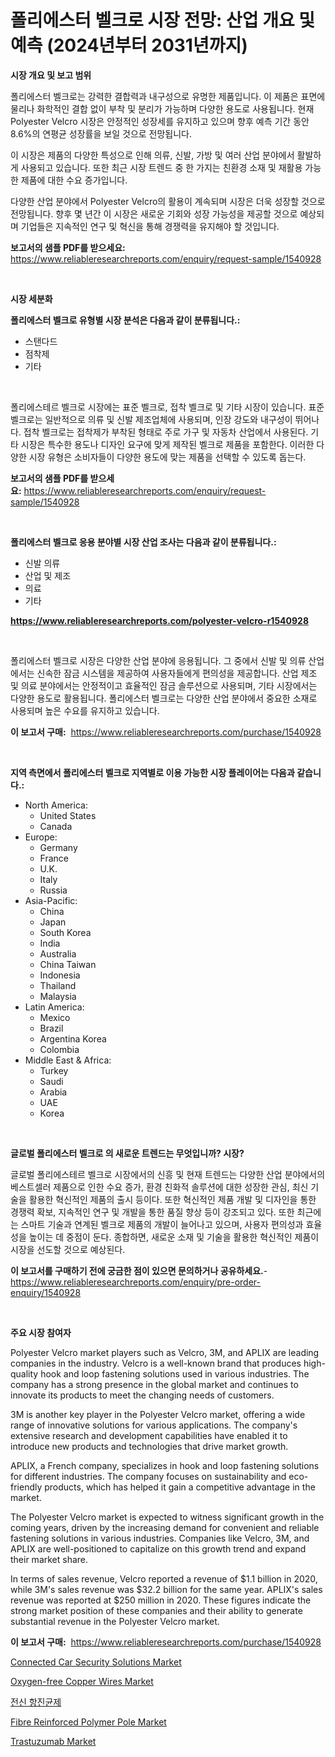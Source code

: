 <p><h1>폴리에스터 벨크로 시장 전망: 산업 개요 및 예측 (2024년부터 2031년까지)</h1></p><p><strong>시장 개요 및 보고 범위</strong></p>
<p><p>폴리에스터 벨크로는 강력한 결합력과 내구성으로 유명한 제품입니다. 이 제품은 표면에 물리나 화학적인 결합 없이 부착 및 분리가 가능하며 다양한 용도로 사용됩니다. 현재 Polyester Velcro 시장은 안정적인 성장세를 유지하고 있으며 향후 예측 기간 동안 8.6%의 연평균 성장률을 보일 것으로 전망됩니다.</p><p>이 시장은 제품의 다양한 특성으로 인해 의류, 신발, 가방 및 여러 산업 분야에서 활발하게 사용되고 있습니다. 또한 최근 시장 트렌드 중 한 가지는 친환경 소재 및 재활용 가능한 제품에 대한 수요 증가입니다.</p><p>다양한 산업 분야에서 Polyester Velcro의 활용이 계속되며 시장은 더욱 성장할 것으로 전망됩니다. 향후 몇 년간 이 시장은 새로운 기회와 성장 가능성을 제공할 것으로 예상되며 기업들은 지속적인 연구 및 혁신을 통해 경쟁력을 유지해야 할 것입니다.</p></p>
<p><strong>보고서의 샘플 PDF를 받으세요:</strong> <a href="https://www.reliableresearchreports.com/enquiry/request-sample/1540928">https://www.reliableresearchreports.com/enquiry/request-sample/1540928</a></p>
<p>&nbsp;</p>
<p><strong>시장 세분화</strong></p>
<p><strong>폴리에스터 벨크로 유형별 시장 분석은 다음과 같이 분류됩니다.:</strong></p>
<p><ul><li>스탠다드</li><li>점착제</li><li>기타</li></ul></p>
<p>&nbsp;</p>
<p><p>폴리에스테르 벨크로 시장에는 표준 벨크로, 접착 벨크로 및 기타 시장이 있습니다. 표준 벨크로는 일반적으로 의류 및 신발 제조업체에 사용되며, 인장 강도와 내구성이 뛰어나다. 접착 벨크로는 접착제가 부착된 형태로 주로 가구 및 자동차 산업에서 사용된다. 기타 시장은 특수한 용도나 디자인 요구에 맞게 제작된 벨크로 제품을 포함한다. 이러한 다양한 시장 유형은 소비자들이 다양한 용도에 맞는 제품을 선택할 수 있도록 돕는다.</p></p>
<p><strong>보고서의 샘플 PDF를 받으세요:</strong>&nbsp;<a href="https://www.reliableresearchreports.com/enquiry/request-sample/1540928">https://www.reliableresearchreports.com/enquiry/request-sample/1540928</a></p>
<p>&nbsp;</p>
<p><strong> 폴리에스터 벨크로 응용 분야별 시장 산업 조사는 다음과 같이 분류됩니다.:</strong></p>
<p><ul><li>신발 의류</li><li>산업 및 제조</li><li>의료</li><li>기타</li></ul></p>
<p><strong><a href="https://www.reliableresearchreports.com/polyester-velcro-r1540928">https://www.reliableresearchreports.com/polyester-velcro-r1540928</a></strong></p>
<p>&nbsp;</p>
<p><p>폴리에스터 벨크로 시장은 다양한 산업 분야에 응용됩니다. 그 중에서 신발 및 의류 산업에서는 신속한 잠금 시스템을 제공하여 사용자들에게 편의성을 제공합니다. 산업 제조 및 의료 분야에서는 안정적이고 효율적인 잠금 솔루션으로 사용되며, 기타 시장에서는 다양한 용도로 활용됩니다. 폴리에스터 벨크로는 다양한 산업 분야에서 중요한 소재로 사용되며 높은 수요를 유지하고 있습니다.</p></p>
<p><strong>이 보고서 구매:</strong>&nbsp; <a href="https://www.reliableresearchreports.com/purchase/1540928">https://www.reliableresearchreports.com/purchase/1540928</a></p>
<p>&nbsp;</p>
<p><strong>지역 측면에서 폴리에스터 벨크로 지역별로 이용 가능한 시장 플레이어는 다음과 같습니다.:</strong></p>
<p><ul>
    <li>
        North America:
        <ul>
            <li>United States</li>
            <li>Canada</li>
        </ul>
    </li>
    <li>
        Europe:
        <ul>
            <li>Germany</li>
            <li>France</li>
            <li>U.K.</li>
            <li>Italy</li>
            <li>Russia</li>
        </ul>
    </li>
    <li>
        Asia-Pacific:
        <ul>
            <li>China</li>
            <li>Japan</li>
            <li>South Korea</li>
            <li>India</li>
            <li>Australia</li>
            <li>China Taiwan</li>
            <li>Indonesia</li>
            <li>Thailand</li>
            <li>Malaysia</li>
        </ul>
    </li>
    <li>
        Latin America:
        <ul>
            <li>Mexico</li>
            <li>Brazil</li>
            <li>Argentina Korea</li>
            <li>Colombia</li>
        </ul>
    </li>
    <li>
        Middle East & Africa:
        <ul>
            <li>Turkey</li>
            <li>Saudi</li>
            <li>Arabia</li>
            <li>UAE</li>
            <li>Korea</li>
        </ul>
    </li>
    </ul></p>
<p>&nbsp;</p>
<p><strong>글로벌 폴리에스터 벨크로 의 새로운 트렌드는 무엇입니까? 시장?</strong></p>
<p><p>글로벌 폴리에스테르 벨크로 시장에서의 신흥 및 현재 트렌드는 다양한 산업 분야에서의 베스트셀러 제품으로 인한 수요 증가, 환경 친화적 솔루션에 대한 성장한 관심, 최신 기술을 활용한 혁신적인 제품의 출시 등이다. 또한 혁신적인 제품 개발 및 디자인을 통한 경쟁력 확보, 지속적인 연구 및 개발을 통한 품질 향상 등이 강조되고 있다. 또한 최근에는 스마트 기술과 연계된 벨크로 제품의 개발이 늘어나고 있으며, 사용자 편의성과 효율성을 높이는 데 중점이 둔다. 종합하면, 새로운 소재 및 기술을 활용한 혁신적인 제품이 시장을 선도할 것으로 예상된다.</p></p>
<p><strong>이 보고서를 구매하기 전에 궁금한 점이 있으면 문의하거나 공유하세요.</strong>- <a href="https://www.reliableresearchreports.com/enquiry/pre-order-enquiry/1540928">https://www.reliableresearchreports.com/enquiry/pre-order-enquiry/1540928</a></p>
<p>&nbsp;</p>
<p><strong>주요 시장 참여자</strong></p>
<p><p>Polyester Velcro market players such as Velcro, 3M, and APLIX are leading companies in the industry. Velcro is a well-known brand that produces high-quality hook and loop fastening solutions used in various industries. The company has a strong presence in the global market and continues to innovate its products to meet the changing needs of customers.</p><p>3M is another key player in the Polyester Velcro market, offering a wide range of innovative solutions for various applications. The company's extensive research and development capabilities have enabled it to introduce new products and technologies that drive market growth.</p><p>APLIX, a French company, specializes in hook and loop fastening solutions for different industries. The company focuses on sustainability and eco-friendly products, which has helped it gain a competitive advantage in the market.</p><p>The Polyester Velcro market is expected to witness significant growth in the coming years, driven by the increasing demand for convenient and reliable fastening solutions in various industries. Companies like Velcro, 3M, and APLIX are well-positioned to capitalize on this growth trend and expand their market share.</p><p>In terms of sales revenue, Velcro reported a revenue of $1.1 billion in 2020, while 3M's sales revenue was $32.2 billion for the same year. APLIX's sales revenue was reported at $250 million in 2020. These figures indicate the strong market position of these companies and their ability to generate substantial revenue in the Polyester Velcro market.</p></p>
<p><strong>이 보고서 구매:</strong>&nbsp;&nbsp;<a href="https://www.reliableresearchreports.com/purchase/1540928">https://www.reliableresearchreports.com/purchase/1540928</a></p>
<p><p><a href="https://medium.com/@daveblock08/connected-car-security-solutions-market-research-report-its-history-and-forecast-2024-to-2031-1d400193c014">Connected Car Security Solutions Market</a></p><p><a href="https://issuu.com/reportprime-2/docs/oxygen-free-copper-wires-market-size-2030.pptx">Oxygen-free Copper Wires Market</a></p><p><a href="https://github.com/rcabello548/Market-Research-Report-List-1/blob/main/864026756350.md">전신 항진균제</a></p><p><a href="https://issuu.com/reportprime-2/docs/fibre-reinforced-polymer-pole-market-size-2030.ppt">Fibre Reinforced Polymer Pole Market</a></p><p><a href="https://github.com/luckyshygirl/Market-Research-Report-List-4/blob/main/trastuzumab-market.md">Trastuzumab Market</a></p></p>